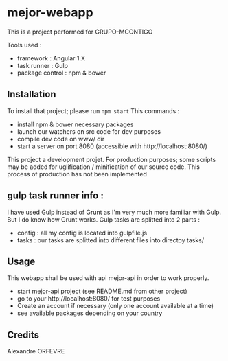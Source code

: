 # mejor-webapp

This is a project performed for GRUPO-MCONTIGO

Tools used : 
* framework : Angular 1.X
* task runner : Gulp 
* package control : npm & bower

## Installation

To install that project; please run `npm start`
This commands : 
- install npm & bower necessary packages
- launch our watchers on src code for dev purposes
- compile dev code on www/ dir
- start a server on port 8080 (accessible with http://localhost:8080/)

This project a development projet. 
For production purposes; some scripts may be added for uglification / minification of our source code.
This process of production has not been implemented

## gulp task runner info :
I have used Gulp instead of Grunt as I'm very much more familiar with Gulp. But I do know how Grunt works.
Gulp tasks are splitted into 2 parts : 
- config : all my config is located into gulpfile.js
- tasks : our tasks are splitted into different files into directoy tasks/ 

## Usage

This webapp shall be used with api mejor-api in order to work properly.

* start mejor-api project (see README.md from other project)
* go to your http://localhost:8080/ for test purposes
* Create an account if necessary (only one account available at a time)
* see available packages depending on your country


## Credits
Alexandre ORFEVRE

